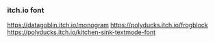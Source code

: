 ### itch.io font
https://datagoblin.itch.io/monogram
https://polyducks.itch.io/frogblock
https://polyducks.itch.io/kitchen-sink-textmode-font